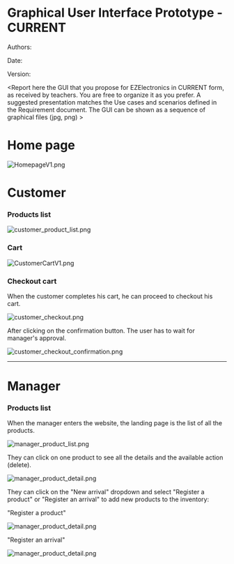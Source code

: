 # Graphical User Interface Prototype - CURRENT

Authors:

Date:

Version:

\<Report here the GUI that you propose for EZElectronics in CURRENT form, as received by teachers. You are free to organize it as you prefer. A suggested presentation matches the Use cases and scenarios defined in the Requirement document. The GUI can be shown as a sequence of graphical files (jpg, png) >

# Home page


![HomepageV1.png](./requirement_documents/v1/HomepageV1.png)
# Customer 

### Products list 

![customer_product_list.png](./requirement_documents/v1/customer_product_list.png)

### Cart
![CustomerCartV1.png](requirement_documents/v1/CustomerCartV1.png)




### Checkout cart 

When the customer completes his cart, he can proceed to checkout his cart.

![customer_checkout.png](./requirement_documents/v1/customer_checkout.png)

After clicking on the confirmation button. The user has to wait for manager's approval.

![customer_checkout_confirmation.png](./requirement_documents/v1/customer_checkout_confirmation.png)



--- 
# Manager 

### Products list 

When the manager enters the website, the landing page is the list of all the products.

![manager_product_list.png](./requirement_documents/v1/manager_product_list.png)

They can click on one product to see all the details and the available action (delete).

![manager_product_detail.png](./requirement_documents/v1/manager_product_detail.png)

They can click on the "New arrival" dropdown and select "Register a product" or "Register an arrival" 
to add new products to the inventory:

"Register a product"

![manager_product_detail.png](./requirement_documents/v1/product_registration.png)

"Register an arrival"

![manager_product_detail.png](./requirement_documents/v1/arrival_registration.png)

